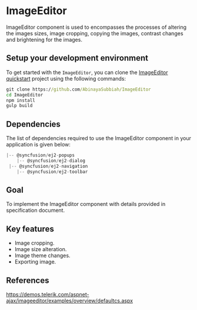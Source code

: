 # ImageEditor

ImageEditor component is used to encompasses the processes of altering the images sizes, image cropping, copying the images, contrast changes and brightening for the images.

## Setup your development environment

To get started with the `ImageEditor`, you can clone the
[ImageEditor quickstart](https://github.com/AbinayaSubbiah/ImageEditor) project using the following commands:

```cmd
git clone https://github.com/AbinayaSubbiah/ImageEditor
cd ImageEditor
npm install
gulp build
```

## Dependencies

The list of dependencies required to use the ImageEditor component in your application is given below:

```javascript
|-- @syncfusion/ej2-popups
    |-- @syncfusion/ej2-dialog
 |-- @syncfusion/ej2-navigation
    |-- @syncfusion/ej2-toolbar
```

## Goal

To implement the ImageEditor component with details provided in specification document.

## Key features

* Image cropping.
* Image size alteration.
* Image theme changes.
* Exporting image.

## References

https://demos.telerik.com/aspnet-ajax/imageeditor/examples/overview/defaultcs.aspx
